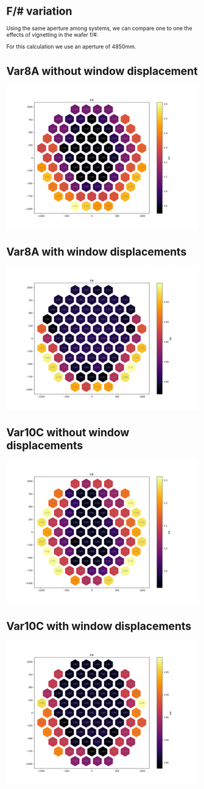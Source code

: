 # F/# variation

Using the same aperture among systems, we can compare one to one
the effects of vignetting in the wafer f/#.

For this calculation we use an aperture of 4850mm.

# Var8A without window displacement

![](../../../TMP_mech_var8A_beta13_fov/f_numbers/summary_fn.png)

# Var8A with window displacements

![](../../../TMP_Mech_Var8A_beta11_variant_camPosDisp_fov/f_numbers/summary_fn.png)

# Var10C without window displacements

![](../../../TMP_mech_Var10C_beta1_varyingFoV/f_numbers/summary_fn.png)

# Var10C with window displacements

![](../../../TMP_mech_Var10C_beta1_windowsDisplaced_FoV/f_numbers/summary_fn.png)
